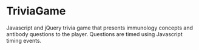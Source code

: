 # TriviaGame

Javascript and jQuery trivia game that presents immunology concepts and antibody questions to the player.  Questions are timed using Javascript timing events.
